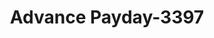 ---
f_zip-code: 37015
f_state-code: TN
title: Advance Payday-3397
f_phone: 615-792-2240
f_city-only: Ashland City
f_address: 327 Frey Street Ashland City
f_location-unique-id: '3397'
slug: advance-payday-3397
updated-on: '2024-05-30T13:46:58.046Z'
created-on: '2024-05-30T13:36:59.803Z'
published-on: '2024-05-30T13:54:32.469Z'
f_city-state: cms/city/ashland-city-tn.md
f_company: cms/company/advance-payday.md
f_state: cms/state/tennessee.md
layout: '[payday-loan].html'
tags: payday-loan
---